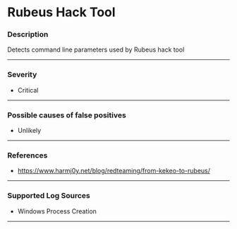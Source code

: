 # Rubeus Hack Tool
### Description

Detects command line parameters used by Rubeus hack tool

-------------------
### Severity

- Critical

-------------------
<!---
### Detailed Information

- Why is this alert triggered?
- What are the typical causes that generate this alert? (e.g. port scans, unusual file access activity, etc...)
- Which corroborating information should be looked up?
- Any supporting queries to get more information?
- Any supporting visualizations to get more information?

-------------------
--->
### Possible causes of false positives

- Unlikely

-------------------
### References

- https://www.harmj0y.net/blog/redteaming/from-kekeo-to-rubeus/

-------------------
### Supported Log Sources

- Windows Process Creation

-------------------
